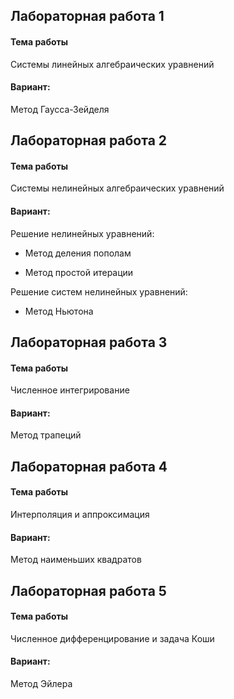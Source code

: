 ## Лабораторная работа 1
#### Тема работы
Системы линейных алгебраических уравнений

#### Вариант:

Метод Гаусса-Зейделя

## Лабораторная работа 2
#### Тема работы
Системы нелинейных алгебраических уравнений

#### Вариант:
Решение нелинейных уравнений:

- Метод деления пополам

- Метод простой итерации

Решение систем нелинейных уравнений:

- Метод Ньютона

## Лабораторная работа 3
#### Тема работы
Численное интегрирование

#### Вариант:

Метод трапеций

## Лабораторная работа 4
#### Тема работы
Интерполяция и аппроксимация

#### Вариант:

Метод наименьших квадратов

## Лабораторная работа 5
#### Тема работы
Численное дифференцирование и задача Коши

#### Вариант:

Метод Эйлера
